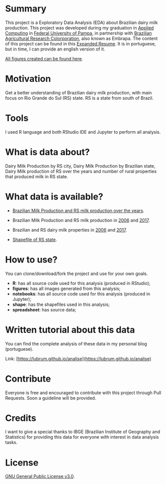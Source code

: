 # Summary

This project is a Exploratory Data Analysis (EDA) about Brazilian dairy milk production. This project was developed during my graduation in [Applied Computing](http://cursos.unipampa.edu.br/cursos/ppgcap/) in [Federal University of Pampa](http://novoportal.unipampa.edu.br/novoportal/), in partnership with [Brazilian Agricultural Research Colorporation](https://www.embrapa.br/en/international), also known as Embrapa.
The content of this project can be found in this [Expanded Resume](http://publicase.unipampa.edu.br/index.php/siepe/article/view/40708). It is in portuguese, but in time, I can provide an english version of it.

[All figures created can be found here](https://github.com/Lubrum/Brazilian-Milk-Production/tree/master/figures).

# Motivation

Get a better understanding of Brazilian dairy milk production, with main focus on Rio Grande do Sul (RS) state. RS is a state from south of Brazil. 

# Tools 

I used R language and both RStudio IDE and Jupyter to perform all analysis.

# What is data about?

Dairy Milk Production by RS city, Dairy Milk Production by Brazilian state, Dairy Milk production of RS over the years and number of rural properties that produced milk in RS state.

# What data is available?

- [Brazilian Milk Production and RS milk production over the years](https://sidra.ibge.gov.br/tabela/74). 

- Brazilian Milk Production and RS milk production in [2006](https://sidra.ibge.gov.br/tabela/933) and [2017](https://sidra.ibge.gov.br/tabela/6913).

- Brazilian and RS dairy milk properties in [2006](https://sidra.ibge.gov.br/tabela/1227) and [2017](https://sidra.ibge.gov.br/tabela/6913).

- [Shapefile of RS state](http://www.fepam.rs.gov.br/biblioteca/geo/bases_geo.asp).

# How to use?

You can clone/download/fork the project and use for your own goals. 

- **R**: has all source code used for this analysis (produced in RStudio);
- **figures**: has all images generated from this analysis;
- **notebooks**: has all source code used for this analysis (produced in Jupyter);
- **shape**: has the shapefiles used in this analysis;
- **spreadsheet**: has source data;

# Written tutorial about this data

You can find the complete analysis of these data in my personal blog (portuguese).

Link: [https://lubrum.github.io/analise](https://lubrum.github.io/analise)

# Contribute

Everyone is free and encouraged to contribute with this project through Pull Requests. Soon a guideline will be provided.

# Credits

I want to give a special thanks to IBGE (Brazilian Institute of Geography and Statistics) for providing this data for everyone with interest in data analysis tasks. 

# License

[GNU General Public License v3.0](https://github.com/Lubrum/Brazilian-Milk-Production/blob/master/LICENSE).
